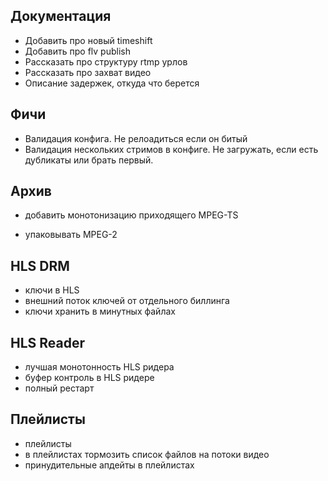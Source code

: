 Документация
------------

* Добавить про новый timeshift
* Добавить про flv publish
* Рассказать про структуру rtmp урлов
* Рассказать про захват видео
* Описание задержек, откуда что берется


Фичи
----

* Валидация конфига. Не релоадиться если он битый
* Валидация нескольких стримов в конфиге. Не загружать, если есть дубликаты или брать первый.



Архив
-----

* добавить монотонизацию приходящего MPEG-TS

* упаковывать MPEG-2


HLS DRM
-------

* ключи в HLS
* внешний поток ключей от отдельного биллинга
* ключи хранить в минутных файлах

HLS Reader
---------
* лучшая монотонность HLS ридера
* буфер контроль в HLS ридере
* полный рестарт

Плейлисты
---------
* плейлисты
* в плейлистах тормозить список файлов на потоки видео
* принудительные апдейты в плейлистах

